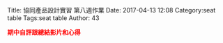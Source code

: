 Title: 協同產品設計實習 第八週作業
Date: 2017-04-13 12:08
Category:seat table
Tags:seat table
Author: 43

<b><font color="red">期中自評跟總結影片和心得</font></b>

<!-- PELICAN_END_SUMMARY -->




